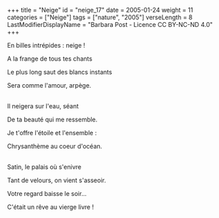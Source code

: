 +++
title = "Neige"
id = "neige_17"
date = 2005-01-24
weight = 11
categories = ["Neige"]
tags = ["nature", "2005"]
verseLength = 8
LastModifierDisplayName = "Barbara Post - Licence CC BY-NC-ND 4.0"
+++

En billes intrépides : neige !

A la frange de tous tes chants

Le plus long saut des blancs instants

Sera comme l'amour, arpège.

 \
Il neigera sur l'eau, séant

De ta beauté qui me ressemble.

Je t'offre l'étoile et l'ensemble :

Chrysanthème au coeur d'océan.

 \
Satin, le palais où s'enivre

Tant de velours, on vient s'asseoir.

Votre regard baisse le soir...

C'était un rêve au vierge livre !
